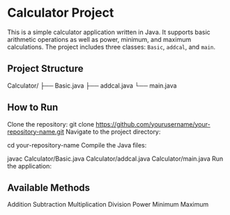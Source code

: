 # Calculator Project

This is a simple calculator application written in Java. It supports basic arithmetic operations as well as power, minimum, and maximum calculations. The project includes three classes: `Basic`, `addcal`, and `main`.

## Project Structure
Calculator/
├── Basic.java
├── addcal.java
└── main.java

## How to Run
Clone the repository:
git clone https://github.com/yourusername/your-repository-name.git
Navigate to the project directory:

cd your-repository-name
Compile the Java files:


javac Calculator/Basic.java Calculator/addcal.java Calculator/main.java
Run the application:

## Available Methods
Addition
Subtraction
Multiplication
Division
Power
Minimum
Maximum
